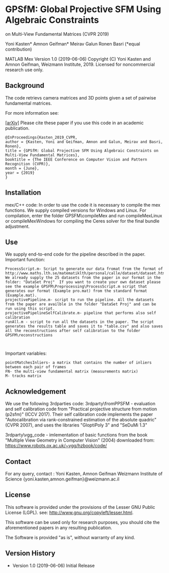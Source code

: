 # GPSfM: Global Projective SFM Using Algebraic Constraints
on Multi-View Fundamental Matrices (CVPR 2019)

Yoni Kasten* Amnon Geifman* Meirav Galun Ronen Basri (*equal contribution)


MATLAB Mex Version 1.0 (2019-06-06)
Copyright (C) Yoni Kasten and Amnon Geifman, Weizmann Institute, 2019.
Licensed for noncommercial research use only.


## Background

The code retrievs camera matrices and 3D points given a set of pairwise fundamental matrices.

For more information see:

[[arXiv]](https://arxiv.org/pdf/1812.00426.pdf)
Please cite these paper if you use this code in an academic publication.
```
@InProceedings{Kasten_2019_CVPR,
author = {Kasten, Yoni and Geifman, Amnon and Galun, Meirav and Basri, Ronen},
title = {GPSfM: Global Projective SFM Using Algebraic Constraints on Multi-View Fundamental Matrices},
booktitle = {The IEEE Conference on Computer Vision and Pattern Recognition (CVPR)},
month = {June},
year = {2019}
}
```

## Installation


mex/C++ code:
In order to use the code it is necessary to compile the mex functions.
We supply compiled versions for Windows and Linux.
For compilation, enter the folder GPSFM\compileMex and run compileMexLinux or compileMexWindows for compiling the Ceres solver for the final bundle adjustment.




## Use

We supply end-to-end code for the pipeline described in the paper.
Important function:
```
ProcessScript.m- Script to generate our data fromat from the format of http://www.maths.lth.se/matematiklth/personal/calle/dataset/dataset.html. We already supply the 25 datasets from the paper in our format in the folder: "DataSet Proj"  If you want to create your own dataset please see the example GPSFM\Preprocessing\ProcessScript.m script that generates our format (Example pro.mat) from the standard format (Example.mat). 
projectivePipeline.m- script to run the pipeline. All the datasets from the paper are availble in the folder "DataSet Proj" and can be run using this script.
projectivePipelineSelfCalibrate.m- pipeline that performs also self calibration
runAll.m - script to run all the datasets in the paper. The script generates the results table and saves it to "table.csv" and also saves all the reconstructions after self calibration to the folder GPSFM\reconstructions



```
Important variables:

```
pointMatchesInliers- a matrix that contains the number of inliers between each pair of frames
FN- the multi-view fundamental matrix (measurements matrix)
M- tracks matrix 

```

## Acknowledgement 
We use the following 3rdparties code:
3rdparty\fromPPSFM - evaluation and self calibration code from "Practical projective structure
from motion (p2sfm)" (ICCV 2017). Their self calibration code implements the paper "Autocalibration via rank-constrained estimation of the
absolute quadric" (CVPR 2007), and uses the libraries "GloptiPoly 3" and "SeDuMi 1.3"

3rdparty\vgg_code - imlementation of basic functions from the book "Multiple View Geometry in Computer Vision" (2004) downloaded from:
https://www.robots.ox.ac.uk/~vgg/hzbook/code/

## Contact 
For any query, contact : 
Yoni Kasten, Amnon Geifman 
Weizmann Institute of Science
{yoni.kasten,amnon.geifman}@weizmann.ac.il

## License
   This software is provided under the provisions of the Lesser GNU Public License (LGPL). 
   see: http://www.gnu.org/copyleft/lesser.html.

   This software can be used only for research purposes, you should cite
   the aforementioned papers in any resulting publication.

   The Software is provided "as is", without warranty of any kind.




## Version History


* Version 1.0 (2019-06-06)
   Initial Release
